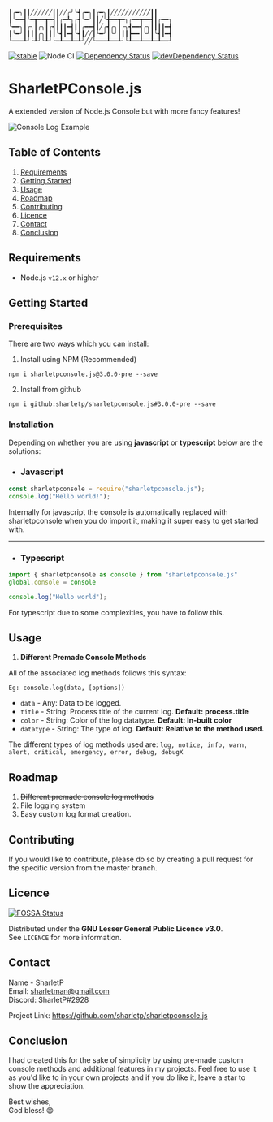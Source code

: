 ```╭━━━┳╮╱╱╱╱╱╱╭╮╱╱╱╭╮╭━━━┳━━━╮╱╱╱╱╱╱╱╱╱╱╱╭╮
┃╭━╮┃┃╱╱╱╱╱╱┃┃╱╱╭╯╰┫╭━╮┃╭━╮┃╱╱╱╱╱╱╱╱╱╱╱┃┃
┃╰━━┫╰━┳━━┳━┫┃╭━┻╮╭┫╰━╯┃┃╱╰╋━━┳━╮╭━━┳━━┫┃╭━━╮
╰━━╮┃╭╮┃╭╮┃╭┫┃┃┃━┫┃┃╭━━┫┃╱╭┫╭╮┃╭╮┫━━┫╭╮┃┃┃┃━┫
┃╰━╯┃┃┃┃╭╮┃┃┃╰┫┃━┫╰┫┃╱╱┃╰━╯┃╰╯┃┃┃┣━━┃╰╯┃╰┫┃━┫
╰━━━┻╯╰┻╯╰┻╯╰━┻━━┻━┻╯╱╱╰━━━┻━━┻╯╰┻━━┻━━┻━┻━━╯
```

[![stable](http://badges.github.io/stability-badges/dist/stable.svg)](http://github.com/badges/stability-badges)
![Node CI](https://github.com/sharletp/sharletpconsole.js/actions/workflows/nodejs.yml/badge.svg)
<a href="https://david-dm.org/alanshaw/david-www"><img src="https://david-dm.org/sharletp/sharletpconsole.js.svg" alt="Dependency Status"></a>
<a href="https://david-dm.org/alanshaw/david-www/?type=dev"><img src="https://david-dm.org/sharletp/sharletpconsole.js/dev-status.svg" alt="devDependency Status"></a>

# SharletPConsole.js
A extended version of Node.js Console but with more fancy features!

![Console Log Example](https://github.com/sharletp/sharletpconsole.js/blob/master/.github/images/console_log_example.jpg "Console Log Example")

## Table of Contents
1. [Requirements](https://github.com/sharletp/sharletpconsole.js#requirements)
2. [Getting Started](https://github.com/sharletp/sharletpconsole.js#getting-started)
3. [Usage](https://github.com/sharletp/sharletpconsole.js#usage)
4. [Roadmap](https://github.com/sharletp/sharletpconsole.js#roadmap)
5. [Contributing](https://github.com/sharletp/sharletpconsole.js#contributing)
6. [Licence](https://github.com/sharletp/sharletpconsole.js#licence)
7. [Contact](https://github.com/sharletp/sharletpconsole.js#contact)
8. [Conclusion](https://github.com/sharletp/sharletpconsole.js#conclusion)

## Requirements
* Node.js `v12.x` or higher

## Getting Started
### Prerequisites
There are two ways which you can install:
1. Install using NPM (Recommended)
```shell
npm i sharletpconsole.js@3.0.0-pre --save
```

2. Install from github
```shell
npm i github:sharletp/sharletpconsole.js#3.0.0-pre --save
```

### Installation
Depending on whether you are using **javascript** or **typescript** below are the solutions:
* ### Javascript
```javascript
const sharletpconsole = require("sharletpconsole.js");
console.log("Hello world!");
```

Internally for javascript the console is automatically replaced with sharletpconsole when you do import it, making it super easy to get started with.
***
* ### Typescript
```typescript
import { sharletpconsole as console } from "sharletpconsole.js"
global.console = console

console.log("Hello world");
```

For typescript due to some complexities, you have to follow this.

## Usage
1. **Different Premade Console Methods**
 
  All of the associated log methods follows this syntax:
    
    Eg: console.log(data, [options])

  * `data` - Any: Data to be logged.
  * `title` - String: Process title of the current log. **Default: process.title**
  * `color` - String: Color of the log datatype. **Default: In-built color**
  * `datatype` - String: The type of log. **Default: Relative to the method used.**

  The different types of log methods used are: `log, notice, info, warn, alert, critical, emergency, error, debug, debugX`

## Roadmap
1. ~~Different premade console log methods~~
2. File logging system
3. Easy custom log format creation.

## Contributing
If you would like to contribute, please do so by creating a pull request for the specific version from the master branch.

## Licence
[![FOSSA Status](https://app.fossa.com/api/projects/git%2Bgithub.com%2Fsharletp%2Fsharletpconsole.js.svg?type=large)](https://app.fossa.com/projects/git%2Bgithub.com%2Fsharletp%2Fsharletpconsole.js?ref=badge_large)

Distributed under the **GNU Lesser General Public Licence v3.0**.<br>See `LICENCE` for more information.

## Contact
Name - SharletP<br>
Email: sharletman@gmail.com<br>
Discord: SharletP#2928

Project Link: https://github.com/sharletp/sharletpconsole.js

## Conclusion
I had created this for the sake of simplicity by using pre-made custom console methods and additional features in my projects. Feel free to use it as you'd like to in your own projects and if you do like it, leave a star to show the appreciation.

Best wishes,<br>
God bless! 😄
